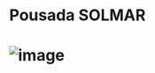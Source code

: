# Pousada SOLMAR
# ![image](https://github.com/LCFJunior/FULL-STACK/assets/129459925/3a72e54c-0a80-471d-8bb2-613d60084aae)
